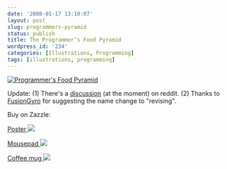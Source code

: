 ```yaml
---
date: '2008-01-17 13:10:07'
layout: post
slug: programmers-pyramid
status: publish
title: The Programmer’s Food Pyramid
wordpress_id: '234'
categories: [Illustrations, Programming]
tags: [illustrations, programming]
---
```


[![Programmer's Food Pyramid](/images/2008/programmers-pyramid.png)](/images/2008/programmers-pyramid.png)

<!-- more -->

Update: (1) There's a [discussion](http://programming.reddit.com/info/65s67/comments/) (at the moment) on reddit. (2) Thanks to [FusionGyro](http://programming.reddit.com/user/FusionGyro/) for suggesting the name change to "revising".

Buy on Zazzle:

[Poster
![](http://rlv.zcache.com/programmers_food_pyramid_poster-p228142211531439809vsu7_125.jpg)](http://www.zazzle.com/programmers_food_pyramid_poster-228142211531439809?gl=osteele&print_width=12&print_height=12&rf=238196878088416443)

[Mousepad
![](http://rlv.zcache.com/programmers_food_pyramid_mousepad-p1447842264994526797pdd_125.jpg)](http://www.zazzle.com/programmers_food_pyramid_mousepad-144784226499452679?gl=osteele&rf=238196878088416443)

[Coffee mug
![](http://rlv.zcache.com/programmers_food_pyramid_mug-p168394255241414919741x_125.jpg)](http://www.zazzle.com/programmers_food_pyramid_mug-168394255241414919?gl=osteele&rf=238196878088416443)

